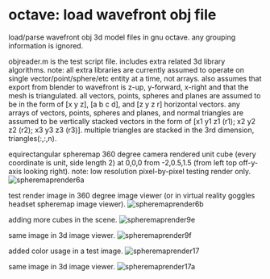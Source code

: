 # octave: load wavefront obj file
load/parse wavefront obj 3d model files in gnu octave. any grouping information is ignored.

objreader.m is the test script file. includes extra related 3d library algorithms.
note: all extra libraries are currently assumed to operate on single vector/point/sphere/etc entity at a time, not arrays.
also assumes that export from blender to wavefront is z-up, y-forward, x-right and that the mesh is triangulated.
all vectors, points, spheres and planes are assumed to be in the form of [x y z], [a b c d], and [z y z r] horizontal vectors.
any arrays of vectors, points, spheres and planes, and normal triangles are assumed to be vertically stacked vectors
in the form of [x1 y1 z1 (r1); x2 y2 z2 (r2); x3 y3 z3 (r3)]. multiple triangles are stacked in the 3rd dimension, triangles(:,:,n).

equirectangular spheremap 360 degree camera rendered unit cube (every coordinate is unit, side length 2) at 0,0,0 from -2,0.5,1.5 (from left top off-y-axis looking right).
note: low resolution pixel-by-pixel testing render only.
![spheremaprender6a](https://github.com/goofyseeker311/octaveloadwavefrontobj/assets/19920254/33155a5a-fa9f-45c3-8d2b-c8e47d9e6258)

test render image in 360 degree image viewer (or in virtual reality goggles headset spheremap image viewer).
![spheremaprender6b](https://github.com/goofyseeker311/octaveloadwavefrontobj/assets/19920254/1ed0e2a7-1de1-43a0-89dd-74f0af7dba91)

adding more cubes in the scene.
![spheremaprender9e](https://github.com/goofyseeker311/octaveloadwavefrontobj/assets/19920254/4937afd4-1e35-4685-9eb5-72cfafa673f5)

same image in 3d image viewer.
![spheremaprender9f](https://github.com/goofyseeker311/octaveloadwavefrontobj/assets/19920254/1efdb76b-58fe-4ad6-98c7-625deb86592f)

added color usage in a test image.
![spheremaprender17](https://github.com/goofyseeker311/octaveloadwavefrontobj/assets/19920254/5591065b-772c-47dc-a33d-a96a00ffc662)

same image in 3d image viewer.
![spheremaprender17a](https://github.com/goofyseeker311/octaveloadwavefrontobj/assets/19920254/d655b185-d33a-4922-ac32-025dbd8ca73b)
